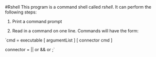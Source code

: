#Rshell
This program is a command shell called *rshell*. It can perform the following steps:

1. Print a command prompt

2. Read in a command on one line. Commands will have the form:

`cmd         = executable [ argumentList ] [ connector cmd ]

connector   = || or && or ;`
